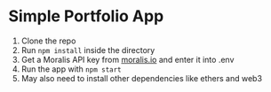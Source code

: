 # Simple Portfolio App
1. Clone the repo
2. Run `npm install` inside the directory
3. Get a Moralis API key from [moralis.io](https://moralis.io?utm_source=github&utm_campaign=simple-portfolio-demo) and enter it into .env
4. Run the app with `npm start`
5. May also need to install other dependencies like ethers and web3

